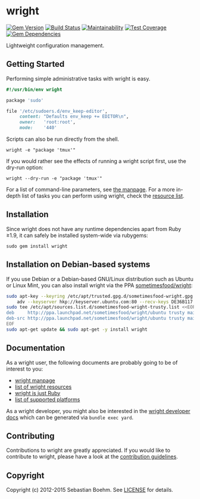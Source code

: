 wright
======
[![Gem Version](https://img.shields.io/gem/v/wright.svg?style=flat-square)][gem]
[![Build Status](https://img.shields.io/travis/sometimesfood/wright.svg?style=flat-square)][travis]
[![Maintainability](https://img.shields.io/codeclimate/maintainability/sometimesfood/wright.svg?style=flat-square)][codeclimate]
[![Test Coverage](https://img.shields.io/codeclimate/c/sometimesfood/wright.svg?style=flat-square)][codeclimate]
[![Gem Dependencies](https://img.shields.io/gemnasium/sometimesfood/wright.svg?style=flat-square)][gemnasium]

Lightweight configuration management.

Getting Started
---------------
Performing simple administrative tasks with wright is easy.

```ruby
#!/usr/bin/env wright

package 'sudo'

file '/etc/sudoers.d/env_keep-editor',
     content: "Defaults env_keep += EDITOR\n",
     owner:   'root:root',
     mode:    '440'
```

Scripts can also be run directly from the shell.

    wright -e "package 'tmux'"

If you would rather see the effects of running a wright script first,
use the dry-run option:

    wright --dry-run -e "package 'tmux'"

For a list of command-line parameters, see
[the manpage][wright-manpage]. For a more in-depth list of tasks you
can perform using wright, check the [resource list][wright-resources].

Installation
------------
Since wright does not have any runtime dependencies apart from Ruby
≥1.9, it can safely be installed system-wide via rubygems:

    sudo gem install wright

Installation on Debian-based systems
------------------------------------
If you use Debian or a Debian-based GNU/Linux distribution such as
Ubuntu or Linux Mint, you can also install wright via the PPA
[sometimesfood/wright][ppa]:

```bash
sudo apt-key --keyring /etc/apt/trusted.gpg.d/sometimesfood-wright.gpg \
    adv --keyserver hkp://keyserver.ubuntu.com:80 --recv-keys DE36B117
sudo tee /etc/apt/sources.list.d/sometimesfood-wright-trusty.list <<EOF
deb     http://ppa.launchpad.net/sometimesfood/wright/ubuntu trusty main
deb-src http://ppa.launchpad.net/sometimesfood/wright/ubuntu trusty main
EOF
sudo apt-get update && sudo apt-get -y install wright
```

Documentation
-------------
As a wright user, the following documents are probably going to be of
interest to you:

- [wright manpage][wright-manpage]
- [list of wright resources][wright-resources]
- [wright is just Ruby][wright-is-ruby]
- [list of supported platforms][wright-platforms]

As a wright developer, you might also be interested in the
[wright developer docs](http://www.rubydoc.info/gems/wright/) which
can be generated via `bundle exec yard`.

Contributing
------------
Contributions to wright are greatly appreciated. If you would like to
contribute to wright, please have a look at the
[contribution guidelines](CONTRIBUTING.md).

Copyright
---------
Copyright (c) 2012-2015 Sebastian Boehm. See [LICENSE](LICENSE) for
details.

[gem]: https://rubygems.org/gems/wright
[travis]: https://travis-ci.org/sometimesfood/wright
[codeclimate]: https://codeclimate.com/github/sometimesfood/wright
[gemnasium]: https://gemnasium.com/sometimesfood/wright
[ppa]: http://launchpad.net/~sometimesfood/+archive/ubuntu/wright
[wright-manpage]: http://wright.sometimesfood.org/man/wright.1.html
[wright-resources]: http://wright.sometimesfood.org/doc/resources.html
[wright-is-ruby]: http://wright.sometimesfood.org/doc/wright-is-ruby.html
[wright-platforms]: http://wright.sometimesfood.org/doc/supported-platforms.html
